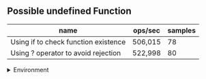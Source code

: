## Possible undefined Function

|name|ops/sec|samples|
|-|-|-|
|Using if to check function existence|506,015|78|
|Using ? operator to avoid rejection|522,998|80|


<details>
<summary>Environment</summary>

* __Machine:__ linux x64 | 2 vCPUs | 6.8GB Mem
* __Run:__ Tue Oct 10 2023 21:16:17 GMT+0000 (Coordinated Universal Time)
</details>

<!--
{"environment":{"platform":"linux","arch":"x64","cpus":2,"totalMemory":6.759757995605469},"benchmarks":"[{\"timeStamp\":1696972572225,\"currentTarget\":{\"0\":{\"name\":\"Using if to check function existence\",\"options\":{\"async\":false,\"defer\":false,\"delay\":0.005,\"initCount\":1,\"maxTime\":5,\"minSamples\":5,\"minTime\":0.05},\"async\":false,\"defer\":false,\"delay\":0.005,\"initCount\":1,\"maxTime\":5,\"minSamples\":5,\"minTime\":0.05,\"id\":1,\"stats\":{\"moe\":5.8323179721866094e-8,\"rme\":2.951242625144132,\"sem\":2.9756724347890865e-8,\"deviation\":2.628042736058076e-7,\"mean\":0.0000019762244969275516,\"sample\":[0.000002084975397917076,0.0000024789390056985655,0.0000020369756613756615,0.000002613827983539095,0.0000019846705395396123,0.0000020156469029119164,0.0000028604695011255538,0.0000019117826307255777,0.0000018487284826374816,0.000002663434130522902,0.0000017656786920686394,0.0000020082319281178217,0.0000018710628969058236,0.0000022067546277530064,0.000001749875760032428,0.0000019290384069720307,0.0000022463362045669505,0.0000020919758140791787,0.0000017558212741521416,0.0000019512563504931766,0.000002189664639913525,0.0000019519826374814215,0.0000017796539994595325,0.0000018120266518038103,0.0000025107324685853264,0.0000019044560678763226,0.0000018316592519622486,0.000002273461184022371,0.0000016528022816104738,0.0000018837200737233468,0.0000020958721916807017,0.0000020940321586323048,0.0000016160622517398075,0.0000019295458069846515,0.0000020984844450093742,0.0000021856772696939844,0.0000018448954572567734,0.0000017862285812953254,0.0000022069780868364045,0.000001820167833485072,0.0000018485405770257118,0.0000017762728471415565,0.0000021615195429001977,0.000001844813863686309,0.0000018096783662449377,0.0000018034587950899444,0.000002364257181427181,0.0000015735697736476941,0.0000018075371864502559,0.000001772590085706213,0.000002118980880921734,0.0000018893116189997804,0.0000017829445264182338,0.0000017504934543057168,0.0000021157847612469785,0.000002007942046275076,0.0000018793555597295268,0.000002104532337841222,0.0000022021811607813677,0.0000015731913974455296,0.0000018016773102930127,0.0000020633827948910597,0.000002127596043075382,0.0000015732915727523166,0.0000017362211995992988,0.0000017698978211870774,0.000002086086432506887,0.000002099088091660406,0.0000017145945091409966,0.0000017309397695967944,0.0000025063009954921113,0.0000015658530866516404,0.0000017217887866265966,0.0000018395302717255197,0.000002291784184823441,0.0000017656947730228526,0.000002085374651638075,0.0000019358669721929774],\"variance\":6.906608622547616e-14},\"times\":{\"cycle\":0.06382019390377835,\"elapsed\":5.444,\"period\":0.0000019762244969275516,\"timeStamp\":1696972566781},\"running\":false,\"count\":32294,\"cycles\":3,\"hz\":506015.3851724367},\"1\":{\"name\":\"Using ? operator to avoid rejection\",\"options\":{\"async\":false,\"defer\":false,\"delay\":0.005,\"initCount\":1,\"maxTime\":5,\"minSamples\":5,\"minTime\":0.05},\"async\":false,\"defer\":false,\"delay\":0.005,\"initCount\":1,\"maxTime\":5,\"minSamples\":5,\"minTime\":0.05,\"id\":2,\"stats\":{\"moe\":7.048580921216249e-8,\"rme\":3.6863915186818113,\"sem\":3.5962147557225765e-8,\"deviation\":3.2165522621933926e-7,\"mean\":0.0000019120543451490733,\"sample\":[0.0000017172498430426595,0.000001719728282060602,0.0000025318628688497505,0.0000017258420032512192,0.0000018293997749155935,0.000002312639145929724,0.0000015729876828810803,0.0000017685856883831438,0.0000021357399649868703,0.0000020526129798674505,0.0000017412769927034267,0.000002072993072873372,0.0000022100448262060897,0.0000015472345679012345,0.0000017107772851821064,0.0000020969932268095193,0.0000019549659801114494,0.0000017226741787506541,0.000001691749576675595,0.0000024974491548905516,0.0000016966463781461018,0.000002044350613873542,0.000002086173357888275,0.0000015494579496623696,0.0000017673751074278698,0.0000024108037446286063,0.0000015596366175567832,0.0000017049096071209332,0.0000020056619091467158,0.0000019545537446286067,0.0000015674271639042358,0.000001718108717004297,0.0000021173170963781462,0.0000022490594843462245,0.0000015714022406384286,0.000001739724554941682,0.0000021062881522406385,0.000002139503836709638,0.0000017141980969920195,0.000001650007458563536,0.000002435977194597913,0.0000015748800491098834,0.0000017135135666052794,0.000002024680877839165,0.000002075822805402087,0.0000015783854818907305,0.0000017997497544505832,0.0000024988540208717002,0.0000015702327501534684,0.0000017091699508901168,0.0000017131265807243707,0.0000023901839779005525,0.000001553549754450583,0.0000017021590546347452,0.0000020083960712093306,0.000002312607151626765,0.0000015733360650705954,0.0000017082951197053408,0.0000020097466850828727,0.000002135653591160221,0.0000015662239410681398,0.0000017601368017188458,0.000002060836279926335,0.0000018789039287906692,0.0000016927201964395333,0.000001626485359116022,0.0000024547735113566605,0.000001538877286678944,0.0000017688297421731124,0.0000016292019337016575,0.0000031718025782688767,0.0000020664075506445674,0.000001839058072437078,0.0000016554373848987108,0.000002592949416820135,0.0000015675285144260283,0.0000018343155923879682,0.0000022289004604051565,0.000002170717096378146,0.0000018065085328422345],\"variance\":1.0346208455421433e-13},\"times\":{\"cycle\":0.06229473056495681,\"elapsed\":5.403,\"period\":0.0000019120543451490733,\"timeStamp\":1696972572243},\"running\":false,\"count\":32580,\"cycles\":3,\"hz\":522997.6870359482},\"options\":{},\"events\":{\"start\":[null],\"cycle\":[null,null],\"complete\":[null,null]},\"length\":2,\"running\":false},\"type\":\"cycle\",\"target\":{\"name\":\"Using if to check function existence\",\"options\":{\"async\":false,\"defer\":false,\"delay\":0.005,\"initCount\":1,\"maxTime\":5,\"minSamples\":5,\"minTime\":0.05},\"async\":false,\"defer\":false,\"delay\":0.005,\"initCount\":1,\"maxTime\":5,\"minSamples\":5,\"minTime\":0.05,\"id\":1,\"stats\":{\"moe\":5.8323179721866094e-8,\"rme\":2.951242625144132,\"sem\":2.9756724347890865e-8,\"deviation\":2.628042736058076e-7,\"mean\":0.0000019762244969275516,\"sample\":[0.000002084975397917076,0.0000024789390056985655,0.0000020369756613756615,0.000002613827983539095,0.0000019846705395396123,0.0000020156469029119164,0.0000028604695011255538,0.0000019117826307255777,0.0000018487284826374816,0.000002663434130522902,0.0000017656786920686394,0.0000020082319281178217,0.0000018710628969058236,0.0000022067546277530064,0.000001749875760032428,0.0000019290384069720307,0.0000022463362045669505,0.0000020919758140791787,0.0000017558212741521416,0.0000019512563504931766,0.000002189664639913525,0.0000019519826374814215,0.0000017796539994595325,0.0000018120266518038103,0.0000025107324685853264,0.0000019044560678763226,0.0000018316592519622486,0.000002273461184022371,0.0000016528022816104738,0.0000018837200737233468,0.0000020958721916807017,0.0000020940321586323048,0.0000016160622517398075,0.0000019295458069846515,0.0000020984844450093742,0.0000021856772696939844,0.0000018448954572567734,0.0000017862285812953254,0.0000022069780868364045,0.000001820167833485072,0.0000018485405770257118,0.0000017762728471415565,0.0000021615195429001977,0.000001844813863686309,0.0000018096783662449377,0.0000018034587950899444,0.000002364257181427181,0.0000015735697736476941,0.0000018075371864502559,0.000001772590085706213,0.000002118980880921734,0.0000018893116189997804,0.0000017829445264182338,0.0000017504934543057168,0.0000021157847612469785,0.000002007942046275076,0.0000018793555597295268,0.000002104532337841222,0.0000022021811607813677,0.0000015731913974455296,0.0000018016773102930127,0.0000020633827948910597,0.000002127596043075382,0.0000015732915727523166,0.0000017362211995992988,0.0000017698978211870774,0.000002086086432506887,0.000002099088091660406,0.0000017145945091409966,0.0000017309397695967944,0.0000025063009954921113,0.0000015658530866516404,0.0000017217887866265966,0.0000018395302717255197,0.000002291784184823441,0.0000017656947730228526,0.000002085374651638075,0.0000019358669721929774],\"variance\":6.906608622547616e-14},\"times\":{\"cycle\":0.06382019390377835,\"elapsed\":5.444,\"period\":0.0000019762244969275516,\"timeStamp\":1696972566781},\"running\":false,\"count\":32294,\"cycles\":3,\"hz\":506015.3851724367},\"aborted\":false},{\"timeStamp\":1696972577646,\"currentTarget\":{\"0\":{\"name\":\"Using if to check function existence\",\"options\":{\"async\":false,\"defer\":false,\"delay\":0.005,\"initCount\":1,\"maxTime\":5,\"minSamples\":5,\"minTime\":0.05},\"async\":false,\"defer\":false,\"delay\":0.005,\"initCount\":1,\"maxTime\":5,\"minSamples\":5,\"minTime\":0.05,\"id\":1,\"stats\":{\"moe\":5.8323179721866094e-8,\"rme\":2.951242625144132,\"sem\":2.9756724347890865e-8,\"deviation\":2.628042736058076e-7,\"mean\":0.0000019762244969275516,\"sample\":[0.000002084975397917076,0.0000024789390056985655,0.0000020369756613756615,0.000002613827983539095,0.0000019846705395396123,0.0000020156469029119164,0.0000028604695011255538,0.0000019117826307255777,0.0000018487284826374816,0.000002663434130522902,0.0000017656786920686394,0.0000020082319281178217,0.0000018710628969058236,0.0000022067546277530064,0.000001749875760032428,0.0000019290384069720307,0.0000022463362045669505,0.0000020919758140791787,0.0000017558212741521416,0.0000019512563504931766,0.000002189664639913525,0.0000019519826374814215,0.0000017796539994595325,0.0000018120266518038103,0.0000025107324685853264,0.0000019044560678763226,0.0000018316592519622486,0.000002273461184022371,0.0000016528022816104738,0.0000018837200737233468,0.0000020958721916807017,0.0000020940321586323048,0.0000016160622517398075,0.0000019295458069846515,0.0000020984844450093742,0.0000021856772696939844,0.0000018448954572567734,0.0000017862285812953254,0.0000022069780868364045,0.000001820167833485072,0.0000018485405770257118,0.0000017762728471415565,0.0000021615195429001977,0.000001844813863686309,0.0000018096783662449377,0.0000018034587950899444,0.000002364257181427181,0.0000015735697736476941,0.0000018075371864502559,0.000001772590085706213,0.000002118980880921734,0.0000018893116189997804,0.0000017829445264182338,0.0000017504934543057168,0.0000021157847612469785,0.000002007942046275076,0.0000018793555597295268,0.000002104532337841222,0.0000022021811607813677,0.0000015731913974455296,0.0000018016773102930127,0.0000020633827948910597,0.000002127596043075382,0.0000015732915727523166,0.0000017362211995992988,0.0000017698978211870774,0.000002086086432506887,0.000002099088091660406,0.0000017145945091409966,0.0000017309397695967944,0.0000025063009954921113,0.0000015658530866516404,0.0000017217887866265966,0.0000018395302717255197,0.000002291784184823441,0.0000017656947730228526,0.000002085374651638075,0.0000019358669721929774],\"variance\":6.906608622547616e-14},\"times\":{\"cycle\":0.06382019390377835,\"elapsed\":5.444,\"period\":0.0000019762244969275516,\"timeStamp\":1696972566781},\"running\":false,\"count\":32294,\"cycles\":3,\"hz\":506015.3851724367},\"1\":{\"name\":\"Using ? operator to avoid rejection\",\"options\":{\"async\":false,\"defer\":false,\"delay\":0.005,\"initCount\":1,\"maxTime\":5,\"minSamples\":5,\"minTime\":0.05},\"async\":false,\"defer\":false,\"delay\":0.005,\"initCount\":1,\"maxTime\":5,\"minSamples\":5,\"minTime\":0.05,\"id\":2,\"stats\":{\"moe\":7.048580921216249e-8,\"rme\":3.6863915186818113,\"sem\":3.5962147557225765e-8,\"deviation\":3.2165522621933926e-7,\"mean\":0.0000019120543451490733,\"sample\":[0.0000017172498430426595,0.000001719728282060602,0.0000025318628688497505,0.0000017258420032512192,0.0000018293997749155935,0.000002312639145929724,0.0000015729876828810803,0.0000017685856883831438,0.0000021357399649868703,0.0000020526129798674505,0.0000017412769927034267,0.000002072993072873372,0.0000022100448262060897,0.0000015472345679012345,0.0000017107772851821064,0.0000020969932268095193,0.0000019549659801114494,0.0000017226741787506541,0.000001691749576675595,0.0000024974491548905516,0.0000016966463781461018,0.000002044350613873542,0.000002086173357888275,0.0000015494579496623696,0.0000017673751074278698,0.0000024108037446286063,0.0000015596366175567832,0.0000017049096071209332,0.0000020056619091467158,0.0000019545537446286067,0.0000015674271639042358,0.000001718108717004297,0.0000021173170963781462,0.0000022490594843462245,0.0000015714022406384286,0.000001739724554941682,0.0000021062881522406385,0.000002139503836709638,0.0000017141980969920195,0.000001650007458563536,0.000002435977194597913,0.0000015748800491098834,0.0000017135135666052794,0.000002024680877839165,0.000002075822805402087,0.0000015783854818907305,0.0000017997497544505832,0.0000024988540208717002,0.0000015702327501534684,0.0000017091699508901168,0.0000017131265807243707,0.0000023901839779005525,0.000001553549754450583,0.0000017021590546347452,0.0000020083960712093306,0.000002312607151626765,0.0000015733360650705954,0.0000017082951197053408,0.0000020097466850828727,0.000002135653591160221,0.0000015662239410681398,0.0000017601368017188458,0.000002060836279926335,0.0000018789039287906692,0.0000016927201964395333,0.000001626485359116022,0.0000024547735113566605,0.000001538877286678944,0.0000017688297421731124,0.0000016292019337016575,0.0000031718025782688767,0.0000020664075506445674,0.000001839058072437078,0.0000016554373848987108,0.000002592949416820135,0.0000015675285144260283,0.0000018343155923879682,0.0000022289004604051565,0.000002170717096378146,0.0000018065085328422345],\"variance\":1.0346208455421433e-13},\"times\":{\"cycle\":0.06229473056495681,\"elapsed\":5.403,\"period\":0.0000019120543451490733,\"timeStamp\":1696972572243},\"running\":false,\"count\":32580,\"cycles\":3,\"hz\":522997.6870359482},\"options\":{},\"events\":{\"start\":[null],\"cycle\":[null,null],\"complete\":[null,null]},\"length\":2,\"running\":false},\"type\":\"cycle\",\"target\":{\"name\":\"Using ? operator to avoid rejection\",\"options\":{\"async\":false,\"defer\":false,\"delay\":0.005,\"initCount\":1,\"maxTime\":5,\"minSamples\":5,\"minTime\":0.05},\"async\":false,\"defer\":false,\"delay\":0.005,\"initCount\":1,\"maxTime\":5,\"minSamples\":5,\"minTime\":0.05,\"id\":2,\"stats\":{\"moe\":7.048580921216249e-8,\"rme\":3.6863915186818113,\"sem\":3.5962147557225765e-8,\"deviation\":3.2165522621933926e-7,\"mean\":0.0000019120543451490733,\"sample\":[0.0000017172498430426595,0.000001719728282060602,0.0000025318628688497505,0.0000017258420032512192,0.0000018293997749155935,0.000002312639145929724,0.0000015729876828810803,0.0000017685856883831438,0.0000021357399649868703,0.0000020526129798674505,0.0000017412769927034267,0.000002072993072873372,0.0000022100448262060897,0.0000015472345679012345,0.0000017107772851821064,0.0000020969932268095193,0.0000019549659801114494,0.0000017226741787506541,0.000001691749576675595,0.0000024974491548905516,0.0000016966463781461018,0.000002044350613873542,0.000002086173357888275,0.0000015494579496623696,0.0000017673751074278698,0.0000024108037446286063,0.0000015596366175567832,0.0000017049096071209332,0.0000020056619091467158,0.0000019545537446286067,0.0000015674271639042358,0.000001718108717004297,0.0000021173170963781462,0.0000022490594843462245,0.0000015714022406384286,0.000001739724554941682,0.0000021062881522406385,0.000002139503836709638,0.0000017141980969920195,0.000001650007458563536,0.000002435977194597913,0.0000015748800491098834,0.0000017135135666052794,0.000002024680877839165,0.000002075822805402087,0.0000015783854818907305,0.0000017997497544505832,0.0000024988540208717002,0.0000015702327501534684,0.0000017091699508901168,0.0000017131265807243707,0.0000023901839779005525,0.000001553549754450583,0.0000017021590546347452,0.0000020083960712093306,0.000002312607151626765,0.0000015733360650705954,0.0000017082951197053408,0.0000020097466850828727,0.000002135653591160221,0.0000015662239410681398,0.0000017601368017188458,0.000002060836279926335,0.0000018789039287906692,0.0000016927201964395333,0.000001626485359116022,0.0000024547735113566605,0.000001538877286678944,0.0000017688297421731124,0.0000016292019337016575,0.0000031718025782688767,0.0000020664075506445674,0.000001839058072437078,0.0000016554373848987108,0.000002592949416820135,0.0000015675285144260283,0.0000018343155923879682,0.0000022289004604051565,0.000002170717096378146,0.0000018065085328422345],\"variance\":1.0346208455421433e-13},\"times\":{\"cycle\":0.06229473056495681,\"elapsed\":5.403,\"period\":0.0000019120543451490733,\"timeStamp\":1696972572243},\"running\":false,\"count\":32580,\"cycles\":3,\"hz\":522997.6870359482},\"aborted\":false}]"}-->
